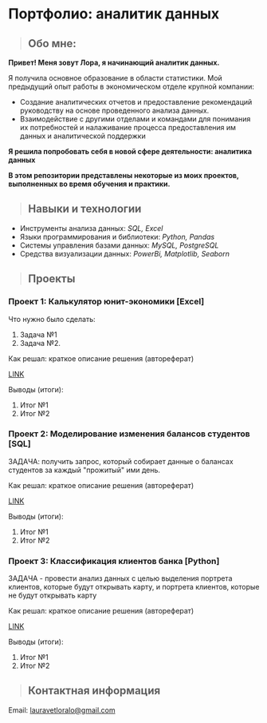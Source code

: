 # Портфолио: аналитик данных

>## Обо мне:

**Привет! Меня зовут Лора, я начинающий аналитик данных.** 

Я получила основное образование в области статистики.
Мой предыдущий опыт работы в экономическом отделе крупной компании:
- Создание аналитических отчетов и предоставление рекомендаций руководству на основе проведенного анализа данных.
- Взаимодействие с другими отделами и командами для понимания их потребностей и налаживание процесса предоставления им данных и аналитической поддержки

**Я решила попробовать себя в новой сфере деятельности: аналитика данных**

**В этом репозитории представлены некоторые из моих проектов, выполненных во время обучения и практики.**

>## Навыки и технологии

- Инструменты анализа данных: *SQL, Excel*
- Языки программирования и библиотеки: *Python, Pandas*
- Системы управления базами данных: *MySQL, PostgreSQL*
- Средства визуализации данных: *PowerBi, Matplotlib, Seaborn*

>## Проекты

### Проект 1: Калькулятор юнит-экономики [Excel]

Что нужно было сделать:

1. Задача №1
2. Задача №2.

Как решал: краткое описание решения (автореферат)

[LINK](https://github.com/LoriannaA/Lorianna-A./commit/389c8947aa034334e72a1d447f252cf3eb335ab8)

Выводы (итоги):

1. Итог №1
2. Итог №2

### Проект 2: Моделирование изменения балансов студентов [SQL]

ЗАДАЧА: получить запрос, который собирает данные о балансах студентов за каждый "прожитый" ими день.

Как решал: краткое описание решения (автореферат)

[LINK](https://github.com/LoriannaA/Lorianna-A./commit/db24bdc816c305b106619dd2992eca611a57dffe)

Выводы (итоги):

1. Итог №1
2. Итог №2

### Проект 3: Классификация клиентов банка [Python]

ЗАДАЧА - провести анализ данных с целью выделения портрета клиентов, 
которые будут открывать карту, и портрета клиентов, которые не будут открывать карту

Как решал: краткое описание решения (автореферат)

[LINK](https://github.com/LoriannaA/Lorianna-A./commit/4d31f447ce5cd852b98765b956e6e378c4568152)

Выводы (итоги):

1. Итог №1
2. Итог №2

>## Контактная информация

Email: <lauravetloralo@gmail.com>
